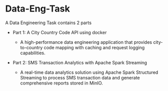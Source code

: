# Data-Eng-Task
A Data Engineering Task contains 2 parts
- Part 1: A City Country Code API using docker
  - A high-performance data engineering application that provides city-to-country code mapping with caching and request logging capabilities.

- Part 2: SMS Transaction Analytics with Apache Spark Streaming
  - A real-time data analytics solution using Apache Spark Structured Streaming to process SMS transaction data and generate comprehensive reports stored in MinIO.
